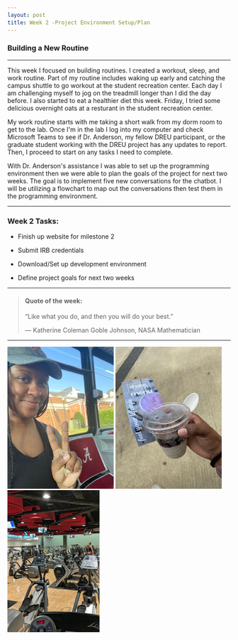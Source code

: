 ```yaml
---
layout: post
title: Week 2 -Project Environment Setup/Plan
---
```


### Building a New Routine

----

This week I focused on building routines. I created a workout, sleep, and work routine. Part of my routine includes waking up early and catching the campus shuttle to go workout at the student recreation center. Each day I am challenging myself to jog on the treadmill longer than I did the day before. I also started to eat a healthier diet this week. Friday, I tried some delicious overnight oats at a resturant in the student recreation center. 

My work routine starts with me taking a short walk from my dorm room to get to the lab. Once I'm in the lab I log into my computer and check Microsoft Teams to see if Dr. Anderson, my fellow DREU participant, or the graduate student working with the DREU project has any updates to report. Then, I proceed to start on any tasks I need to complete.

With Dr. Anderson's assistance I was able to set up the programming environment then we were able to plan the goals of the project for next two weeks. The goal is to implement five new conversations for the chatbot. I will be utilizing a flowchart to map out the conversations then test them in the programming environment.


----

### Week 2 Tasks:

- Finish up website for milestone 2

- Submit IRB credentials 

- Download/Set up development environment

- Define project goals for next two weeks

----

> #### Quote of the week:
> “Like what you do, and then you will do your best.”
>
> — Katherine Coleman Goble Johnson, NASA Mathematician

----

![uapwktwo1](/images/uapwktwo1.jpg) ![uapwktwo2](/images/uapwktwo2.jpg) ![uapwktwo3](/images/uapwktwo3.jpg)
